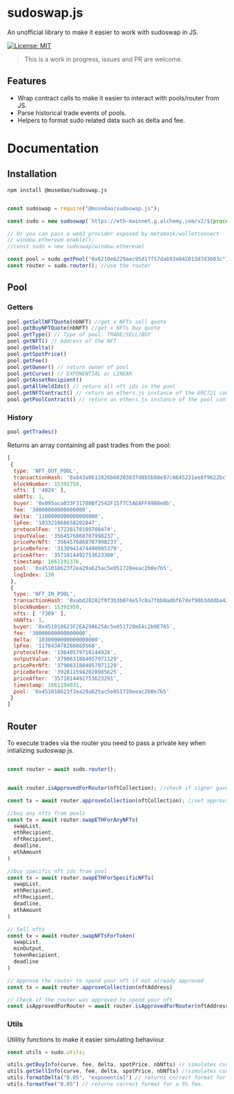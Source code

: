 # sudoswap.js
An unofficial library to make it easier to work with sudoswap in JS.

[![License: MIT](https://img.shields.io/badge/License-MIT-yellow.svg)](https://opensource.org/licenses/MIT)


> This is a work in progress, issues and PR are welcome.

## Features

- Wrap contract calls to make it easier to interact with pools/router from JS.
- Parse historical trade events of pools.
- Helpers to format sudo related data such as delta and fee.


# Documentation

## Installation

`npm install @musedao/sudoswap.js`

```javascript

const sudoswap = require("@musedao/sudoswap.js");

const sudo = new sudoswap(`https://eth-mainnet.g.alchemy.com/v2/${process.env.ALCHEMY}`, process.env.PRIVATE_KEY); //RPC and optional private key if used for sending transactions

// Or you can pass a web3 provider exposed by metamask/walletconnect 
// window.ethereum.enable();
//const sudo = new sudoswap(window.ethereum)

const pool = sudo.getPool("0x6210e6229aec95d17f57dab93e042013d7d3603c"); //any sudo pool
const router = sudo.router(); //use the router

```
## Pool

### Getters

```javascript
pool.getSellNFTQuote(nbNFT) //get x NFTs sell quote
pool.getBuyNFTQuote(nbNFT) //get x NFTs buy quote
pool.getType() // Type of pool: TRADE/SELL/BUY
pool.getNFT() // Address of the NFT
pool.getDelta()
pool.getSpotPrice()
pool.getFee()
pool.getOwner() // return owner of pool
pool.getCurve() // EXPONENTIAL or LINEAR
pool.getAssetRecipient()
pool.getAllHeldIds() // return all nft ids in the pool
pool.getNFTContract() // return an ethers.js instance of the ERC721 contract
pool.getPoolContract() // return an ethers.js instance of the pool contract
```

### History

```javascript
pool.getTrades()
```

Returns an array containing all past trades from the pool:

```javascript
[
 {
  type: 'NFT_OUT_POOL',
  transactionHash: '0x843a0612826b6820383fd8b5b08e97c8645221ee8f9622bcf3ea9ed7c1bfebc1',
  blockNumber: 15391750,
  nfts: [ '4024' ],
  nbNfts: 1,
  buyer: '0x095aca033F31708Bf2542F15f7C5AEAFFA9B8e0b',
  fee: '30000000000000000',
  delta: '1100000000000000000',
  lpFee: '103321068658202847',
  protocolFee: '17220178109700474',
  inputValue: '3564576868707998237',
  pricePerNft: '3564576868707998237',
  priceBefore: '3130941474490995379',
  priceAfter: '3571014492753623300',
  timestamp: 1661191376,
  pool: '0x451018623f2ea29a625ac5e051720eeac2b0e765',
  logIndex: 130
 },
 {
  type: 'NFT_IN_POOL',
  transactionHash: '0xabd28282f9f3b3b074e57c0a7fbb0adbf67def90b3dddba43cd088aef957fe65',
  blockNumber: 15391959,
  nfts: [ '7309' ],
  nbNfts: 1,
  buyer: '0x451018623F2EA29A625Ac5e051720eEAc2b0E765',
  fee: '30000000000000000',
  delta: '1030000000000000000',
  lpFee: '117843478260869568',
  protocolFee: '19640579710144928',
  outputValue: '3790631884057971129',
  pricePerNft: '3790631884057971129',
  priceBefore: '3928115942028985625',
  priceAfter: '3571014492753623291',
  timestamp: 1661194031,
  pool: '0x451018623f2ea29a625ac5e051720eeac2b0e765'
 }
]
```

## Router

To execute trades via the router you need to pass a private key when intializing sudoswap js.

```javascript

const router = await sudo.router();


await router.isApprovedForRouter(nftCollection); //check if signer gave approval to the router for spend

const tx = await router.approveCollection(nftCollection); //set approval from nft collection to the router if wasn't set.

//buy any nfts from pools
const tx = await router.swapETHForAnyNFTs(
  swapList,
  ethRecipient,
  nftRecipient,
  deadline,
  ethAmount
) 

//buy specific nft ids from pool
const tx = await router.swapETHForSpecificNFTs(
  swapList,
  ethRecipient,
  nftRecipient,
  deadline,
  ethAmount
)

// Sell nfts
const tx = await router.swapNFTsForToken(
  swapList,
  minOutput,
  tokenRecipient,
  deadline
)

// Approve the router to spend your nft if not already approved
const tx = await router.approveCollection(nftAddress)

// Check if the router was approved to spend your nft
const isApprovedForRouter = await router.isApprovedForRouter(nftAddress)

```


### Utils

Utilitiy functions to make it easier simulating behaviour.

```javascript
const utils = sudo.utils;

utils.getBuyInfo(curve, fee, delta, spotPrice, nbNfts) // simulates curve. returns: inputValue, newDelta, lpFee, protocolFee, newSpotPrice
utils.getSellInfo(curve, fee, delta, spotPrice, nbNfts) //simulates curve returns: outputValue, newDelta, lpFee, protocolFee, newSpotPrice
utils.formatDelta("0.05", "exponential") // returns correct format for a 5% exponential curve.
utils.formatFee("0.05") // returns correct format for a 5% fee.

```





